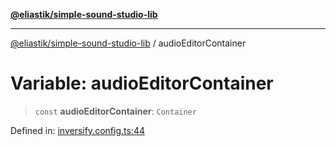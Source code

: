 [**@eliastik/simple-sound-studio-lib**](../README.md)

***

[@eliastik/simple-sound-studio-lib](../globals.md) / audioEditorContainer

# Variable: audioEditorContainer

> `const` **audioEditorContainer**: `Container`

Defined in: [inversify.config.ts:44](https://github.com/Eliastik/simple-sound-studio-lib/blob/4c259d6f225306533b6d6acc4801cf91fccfe063/lib/inversify.config.ts#L44)

